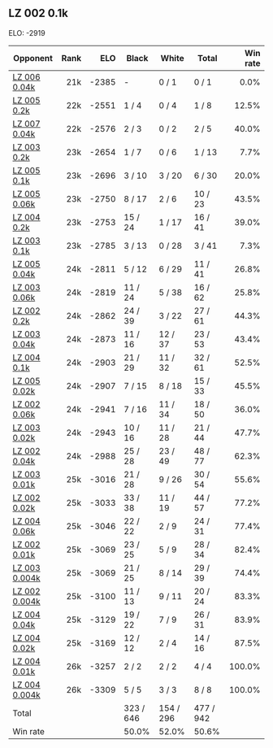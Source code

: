 ## LZ 002 0.1k ##

ELO: -2919

Opponent | Rank | ELO | Black | White | Total | Win rate
---------|-----:|----:|-------|-------|-------|-------:
[LZ 006 0.04k](LZ%20006%200.04k.md) | 21k | -2385 | - | 0 / 1 | 0 / 1 | 0.0%
[LZ 005 0.2k](LZ%20005%200.2k.md) | 22k | -2551 | 1 / 4 | 0 / 4 | 1 / 8 | 12.5%
[LZ 007 0.04k](LZ%20007%200.04k.md) | 22k | -2576 | 2 / 3 | 0 / 2 | 2 / 5 | 40.0%
[LZ 003 0.2k](LZ%20003%200.2k.md) | 23k | -2654 | 1 / 7 | 0 / 6 | 1 / 13 | 7.7%
[LZ 005 0.1k](LZ%20005%200.1k.md) | 23k | -2696 | 3 / 10 | 3 / 20 | 6 / 30 | 20.0%
[LZ 005 0.06k](LZ%20005%200.06k.md) | 23k | -2750 | 8 / 17 | 2 / 6 | 10 / 23 | 43.5%
[LZ 004 0.2k](LZ%20004%200.2k.md) | 23k | -2753 | 15 / 24 | 1 / 17 | 16 / 41 | 39.0%
[LZ 003 0.1k](LZ%20003%200.1k.md) | 23k | -2785 | 3 / 13 | 0 / 28 | 3 / 41 | 7.3%
[LZ 005 0.04k](LZ%20005%200.04k.md) | 24k | -2811 | 5 / 12 | 6 / 29 | 11 / 41 | 26.8%
[LZ 003 0.06k](LZ%20003%200.06k.md) | 24k | -2819 | 11 / 24 | 5 / 38 | 16 / 62 | 25.8%
[LZ 002 0.2k](LZ%20002%200.2k.md) | 24k | -2862 | 24 / 39 | 3 / 22 | 27 / 61 | 44.3%
[LZ 003 0.04k](LZ%20003%200.04k.md) | 24k | -2873 | 11 / 16 | 12 / 37 | 23 / 53 | 43.4%
[LZ 004 0.1k](LZ%20004%200.1k.md) | 24k | -2903 | 21 / 29 | 11 / 32 | 32 / 61 | 52.5%
[LZ 005 0.02k](LZ%20005%200.02k.md) | 24k | -2907 | 7 / 15 | 8 / 18 | 15 / 33 | 45.5%
[LZ 002 0.06k](LZ%20002%200.06k.md) | 24k | -2941 | 7 / 16 | 11 / 34 | 18 / 50 | 36.0%
[LZ 003 0.02k](LZ%20003%200.02k.md) | 24k | -2943 | 10 / 16 | 11 / 28 | 21 / 44 | 47.7%
[LZ 002 0.04k](LZ%20002%200.04k.md) | 24k | -2988 | 25 / 28 | 23 / 49 | 48 / 77 | 62.3%
[LZ 003 0.01k](LZ%20003%200.01k.md) | 25k | -3016 | 21 / 28 | 9 / 26 | 30 / 54 | 55.6%
[LZ 002 0.02k](LZ%20002%200.02k.md) | 25k | -3033 | 33 / 38 | 11 / 19 | 44 / 57 | 77.2%
[LZ 004 0.06k](LZ%20004%200.06k.md) | 25k | -3046 | 22 / 22 | 2 / 9 | 24 / 31 | 77.4%
[LZ 002 0.01k](LZ%20002%200.01k.md) | 25k | -3069 | 23 / 25 | 5 / 9 | 28 / 34 | 82.4%
[LZ 003 0.004k](LZ%20003%200.004k.md) | 25k | -3069 | 21 / 25 | 8 / 14 | 29 / 39 | 74.4%
[LZ 002 0.004k](LZ%20002%200.004k.md) | 25k | -3100 | 11 / 13 | 9 / 11 | 20 / 24 | 83.3%
[LZ 004 0.04k](LZ%20004%200.04k.md) | 25k | -3129 | 19 / 22 | 7 / 9 | 26 / 31 | 83.9%
[LZ 004 0.02k](LZ%20004%200.02k.md) | 25k | -3169 | 12 / 12 | 2 / 4 | 14 / 16 | 87.5%
[LZ 004 0.01k](LZ%20004%200.01k.md) | 26k | -3257 | 2 / 2 | 2 / 2 | 4 / 4 | 100.0%
[LZ 004 0.004k](LZ%20004%200.004k.md) | 26k | -3309 | 5 / 5 | 3 / 3 | 8 / 8 | 100.0%
Total | | | 323 / 646 | 154 / 296 | 477 / 942 | 
Win rate| | | 50.0% | 52.0% | 50.6% | 
